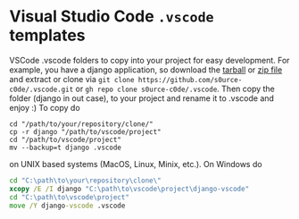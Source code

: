 # Visual Studio Code `.vscode` templates

VSCode .vscode folders to copy into your project for easy development.
For example, you have a django application, so download the [tarball](https://github.com/s0urce-c0de/.vscode/archive/refs/heads/main.tar.gz)
or [zip file](https://github.com/s0urce-c0de/.vscode/archive/refs/heads/main.zip) and extract
or clone via `git clone https://github.com/s0urce-c0de/.vscode.git` or `gh repo clone s0urce-c0de/.vscode`.
Then copy the folder (django in out case), to your project and rename it to .vscode and enjoy :)
To copy do 
```shell
cd "/path/to/your/repository/clone/"
cp -r django "/path/to/vscode/project"
cd "/path/to/vscode/project"
mv --backup=t django .vscode
```
on UNIX based systems (MacOS, Linux, Minix, etc.). On Windows do 
```cmd
cd "C:\path\to\your\repository\clone\"
xcopy /E /I django "C:\path\to\vscode\project\django-vscode"
cd "C:\path\to\vscode\project"
move /Y django-vscode .vscode
```
